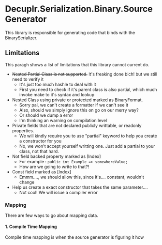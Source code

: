 ﻿# Decuplr.Serialization.Binary.SourceGenerator

This library is responsible for generating code that binds with the BinarySerializer.

## Limitations
This paragh shows a list of limitations that this library cannot current do.

- ~~Nested Partial Class is not supported.~~ It's freaking done bich! but we still need to verify it
  - It's just too much hashle to deal with it
  - First you need to check if it's parent class is also partial, which much invoke make to it's syntax and lookup
- Nested Class using private or protected marked as BinaryFormat.
  - Sorry pal, we can't create a formatter if we can't see it
  - Also, should we simply ignore this on go on our merry way?
  - Or should we dump a error
  - I'm thinking an warning on compilation level
- Private fields that are not declared publicly writtable, or readonly properties.
  - We will kindly require you to use "partial" keyword to help you create a constructor for you
  - No, we won't accept yourself writting one. Just add a partial to your class, not that hard.
- Not field backed property marked as [Index]
  - For example : `public int Example => somewhereValue;`
  - How are we going to write to that?!
- Const field marked as [Index]
  - Emmm...., we should allow this, since it's.... constant, wouldn't change
- Help us create a exact constructor that takes the same parameter....
  - Not cool! We will issue a compiler error

### Mapping

There are few ways to go about mapping data.

#### 1. Compile Time Mapping

Compile time mapping is when the source generator is figuring it how